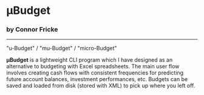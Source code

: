 # μBudget
### by Connor Fricke
---
"u-Budget" / "mu-Budget" / "micro-Budget"


__μBudget__ is a lightweight CLI program which I have designed as an alternative to budgeting with Excel spreadsheets. The main user flow involves creating cash flows with consistent frequencies for predicting future account balances, investment performances, etc. Budgets can be saved and loaded from disk (stored with XML) to pick up where you left off.


